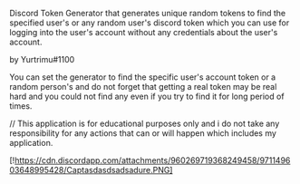 Discord Token Generator that generates unique random tokens to find the 
specified user's or any random user's discord token which you can use for logging into the user's account
without any credentials about the user's account.

by Yurtrimu#1100

You can set the generator to find the specific user's account token or a random person's and do not forget that getting a real token
may be real hard and you could not find any even if you try to find it for long period of times.

// This application is for educational purposes only and i do not take any responsibility for any actions that can or will happen
which includes my application.

[!https://cdn.discordapp.com/attachments/960269719368249458/971149603648995428/Captasdasdsadsadure.PNG]

